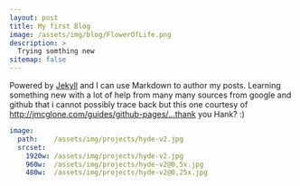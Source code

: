 ```yaml
---
layout: post
title: My first Blog
image: /assets/img/blog/FlowerOfLife.png
description: >
  Trying somthing new
sitemap: false
---
```


Powered by [Jekyll](http://jekyllrb.com) and I can use Markdown to author my posts. 
Learning something new with a lot of help from many many sources from google and github that i cannot possibly trace back 
but this one courtesy of http://jmcglone.com/guides/github-pages/...thank you Hank? :)


```yml
image:
  path:    /assets/img/projects/hyde-v2.jpg
  srcset:
    1920w: /assets/img/projects/hyde-v2.jpg
    960w:  /assets/img/projects/hyde-v2@0,5x.jpg
    480w:  /assets/img/projects/hyde-v2@0,25x.jpg
```